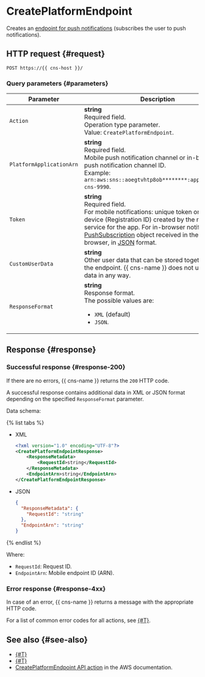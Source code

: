 # CreatePlatformEndpoint

Creates an [endpoint for push notifications](../concepts/index.md#mobile-endpoints) (subscribes the user to push notifications).

## HTTP request {#request}

```http
POST https://{{ cns-host }}/
```

### Query parameters {#parameters}

Parameter | Description
--- | ---
`Action` | **string**<br/>Required field.<br/>Operation type parameter.<br/>Value: `CreatePlatformEndpoint`.
`PlatformApplicationArn` | **string**<br/>Required field.<br/>Mobile push notification channel or in-browser push notification channel ID.<br/>Example: `arn:aws:sns::aoegtvhtp8ob********:app/GCM/test-cns-9990`.
`Token` | **string**<br/>Required field.<br/>For mobile notifications: unique token on the user device (Registration ID) created by the notification service for the app. For in-browser notifications: [PushSubscription](https://developer.mozilla.org/en-US/docs/Web/API/PushSubscription) object received in the user's browser, in [JSON](https://developer.mozilla.org/en-US/docs/Web/API/PushSubscription/toJSON) format.
`CustomUserData` | **string**<br/>Other user data that can be stored together with the endpoint. {{ cns-name }} does not use this data in any way.
`ResponseFormat` | **string**<br/>Response format.<br/>The possible values are:<ul><li>`XML` (default)</li><li>`JSON`.</li></ul>

## Response {#response}

### Successful response {#response-200}

If there are no errors, {{ cns-name }} returns the `200` HTTP code.

A successful response contains additional data in XML or JSON format depending on the specified `ResponseFormat` parameter.

Data schema:

{% list tabs %}

- XML

  ```xml
  <?xml version="1.0" encoding="UTF-8"?>
  <CreatePlatformEndpointResponse>
	  <ResponseMetadata>
		  <RequestId>string</RequestId>
	  </ResponseMetadata>
	  <EndpointArn>string</EndpointArn>
  </CreatePlatformEndpointResponse>
  ```

- JSON

  ```json
  {
    "ResponseMetadata": {
      "RequestId": "string"
    },
    "EndpointArn": "string"
  }
  ```

{% endlist %}

Where:
* `RequestId`: Request ID.
* `EndpointArn`: Mobile endpoint ID (ARN).

### Error response {#response-4xx}

In case of an error, {{ cns-name }} returns a message with the appropriate HTTP code.

For a list of common error codes for all actions, see [{#T}](common-errors.md).

## See also {#see-also}

* [{#T}](index.md)
* [{#T}](send-request.md)
* [CreatePlatformEndpoint API action](https://docs.aws.amazon.com/sns/latest/api/API_CreatePlatformEndpoint.html) in the AWS documentation.
